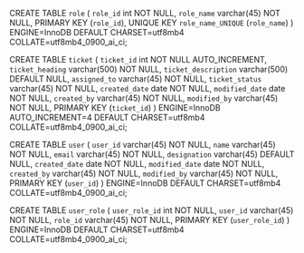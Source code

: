 CREATE TABLE `role` (
  `role_id` int NOT NULL,
  `role_name` varchar(45) NOT NULL,
  PRIMARY KEY (`role_id`),
  UNIQUE KEY `role_name_UNIQUE` (`role_name`)
) ENGINE=InnoDB DEFAULT CHARSET=utf8mb4 COLLATE=utf8mb4_0900_ai_ci;


CREATE TABLE `ticket` (
  `ticket_id` int NOT NULL AUTO_INCREMENT,
  `ticket_heading` varchar(500) NOT NULL,
  `ticket_description` varchar(500) DEFAULT NULL,
  `assigned_to` varchar(45) NOT NULL,
  `ticket_status` varchar(45) NOT NULL,
  `created_date` date NOT NULL,
  `modified_date` date NOT NULL,
  `created_by` varchar(45) NOT NULL,
  `modified_by` varchar(45) NOT NULL,
  PRIMARY KEY (`ticket_id`)
) ENGINE=InnoDB AUTO_INCREMENT=4 DEFAULT CHARSET=utf8mb4 COLLATE=utf8mb4_0900_ai_ci;


CREATE TABLE `user` (
  `user_id` varchar(45) NOT NULL,
  `name` varchar(45) NOT NULL,
  `email` varchar(45) NOT NULL,
  `designation` varchar(45) DEFAULT NULL,
  `created_date` date NOT NULL,
  `modified_date` date NOT NULL,
  `created_by` varchar(45) NOT NULL,
  `modified_by` varchar(45) NOT NULL,
  PRIMARY KEY (`user_id`)
) ENGINE=InnoDB DEFAULT CHARSET=utf8mb4 COLLATE=utf8mb4_0900_ai_ci;


CREATE TABLE `user_role` (
  `user_role_id` int NOT NULL,
  `user_id` varchar(45) NOT NULL,
  `role_id` varchar(45) NOT NULL,
  PRIMARY KEY (`user_role_id`)
) ENGINE=InnoDB DEFAULT CHARSET=utf8mb4 COLLATE=utf8mb4_0900_ai_ci;
